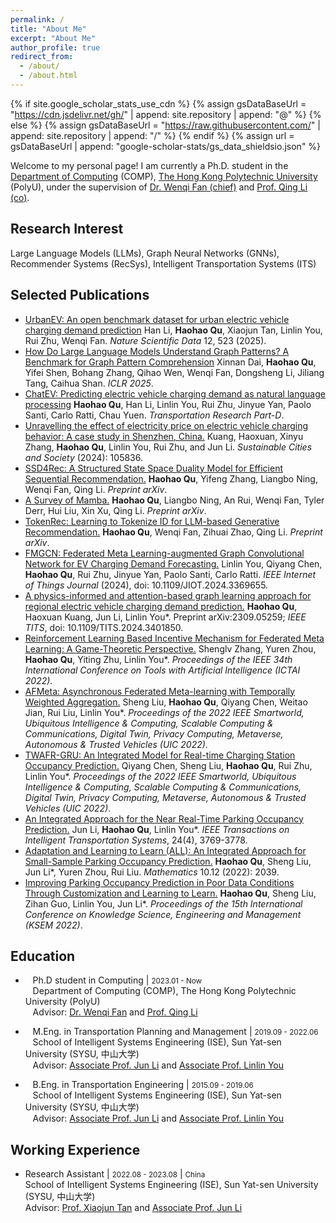 ```yaml
---
permalink: /
title: "About Me"
excerpt: "About Me"
author_profile: true
redirect_from: 
  - /about/
  - /about.html
---
```

{% if site.google_scholar_stats_use_cdn %}
{% assign gsDataBaseUrl = "https://cdn.jsdelivr.net/gh/" | append: site.repository | append: "@" %}
{% else %}
{% assign gsDataBaseUrl = "https://raw.githubusercontent.com/" | append: site.repository | append: "/" %}
{% endif %}
{% assign url = gsDataBaseUrl | append: "google-scholar-stats/gs_data_shieldsio.json" %}


Welcome to my personal page! I am currently a Ph.D. student in the [Department of Computing](https://www.polyu.edu.hk/comp/) (COMP), [The Hong Kong Polytechnic University](https://www.polyu.edu.hk/) (PolyU), under the supervision of [Dr. Wenqi Fan (chief)](https://wenqifan03.github.io/) and [Prof. Qing Li (co)](https://www4.comp.polyu.edu.hk/~csqli/).

## Research Interest
Large Language Models (LLMs), Graph Neural Networks (GNNs), Recommender Systems (RecSys), Intelligent Transportation Systems (ITS)

## Selected Publications
+ [UrbanEV: An open benchmark dataset for urban electric vehicle charging demand prediction](https://www.nature.com/articles/s41597-025-04874-4) Han Li, **Haohao Qu**, Xiaojun Tan, Linlin You, Rui Zhu, Wenqi Fan. *Nature Scientific Data* 12, 523 (2025).
+ [How Do Large Language Models Understand Graph Patterns? A Benchmark for Graph Pattern Comprehension](https://arxiv.org/pdf/2410.05298) Xinnan Dai, **Haohao Qu**, Yifei Shen, Bohang Zhang, Qihao Wen, Wenqi Fan, Dongsheng Li, Jiliang Tang, Caihua Shan. *ICLR 2025*.
+ [ChatEV: Predicting electric vehicle charging demand as natural language processing](https://www.sciencedirect.com/science/article/abs/pii/S1361920924004279?via%3Dihub) **Haohao Qu**, Han Li, 
Linlin You, Rui Zhu, Jinyue Yan, Paolo Santi, Carlo Ratti, Chau Yuen. *Transportation Research Part-D*.
+ [Unravelling the effect of electricity price on electric vehicle charging behavior: A case study in Shenzhen, China.](https://www.sciencedirect.com/science/article/abs/pii/S2210670724006607#:~:text=Impulse%20response%20analysis%20is%20conducted%20to%20unravel%20several%20noteworthy%20phenomena:) Kuang, Haoxuan, Xinyu Zhang, **Haohao Qu**, Linlin You, Rui Zhu, and Jun Li. *Sustainable Cities and Society* (2024): 105836.
+ [SSD4Rec: A Structured State Space Duality Model for Efficient Sequential Recommendation.](https://arxiv.org/pdf/2409.01192) **Haohao Qu**, Yifeng Zhang, Liangbo Ning, Wenqi Fan, Qing Li. *Preprint arXiv*.
+ [A Survey of Mamba.](https://arxiv.org/pdf/2408.01129) **Haohao Qu**, Liangbo Ning, An Rui, Wenqi Fan, Tyler Derr, Hui Liu, Xin Xu, Qing Li. *Preprint arXiv*.
+ [TokenRec: Learning to Tokenize ID for LLM-based Generative Recommendation.](https://arxiv.org/pdf/2406.10450) **Haohao Qu**, Wenqi Fan, Zihuai Zhao, Qing Li. *Preprint arXiv*.
+ [FMGCN: Federated Meta Learning-augmented Graph Convolutional Network for EV Charging Demand Forecasting.](https://ieeexplore.ieee.org/abstract/document/10472318) Linlin You, Qiyang Chen, **Haohao Qu**, Rui Zhu, Jinyue Yan, Paolo Santi, Carlo Ratti. *IEEE Internet of Things Journal* (2024), doi: 10.1109/JIOT.2024.3369655.
+ [A physics-informed and attention-based graph learning approach for regional electric vehicle charging demand prediction.](https://arxiv.org/abs/2309.05259) **Haohao Qu**, Haoxuan Kuang, Jun Li, Linlin You*. Preprint arXiv:2309.05259; *IEEE TITS*, doi: 10.1109/TITS.2024.3401850.
+ [Reinforcement Learning Based Incentive Mechanism for Federated Meta Learning: A Game-Theoretic Perspective.](https://ieeexplore.ieee.org/abstract/document/10098009) Shenglv Zhang, Yuren Zhou, **Haohao Qu**, Yiting Zhu, Linlin You*. *Proceedings of the IEEE 34th International Conference on Tools with Artificial Intelligence (ICTAI 2022)*.
+ [AFMeta: Asynchronous Federated Meta-learning with Temporally Weighted Aggregation.](https://ieeexplore.ieee.org/abstract/document/10189596) Sheng Liu, **Haohao Qu**, Qiyang Chen, Weitao Jian, Rui Liu, Linlin You*. *Proceedings of the 2022 IEEE Smartworld, Ubiquitous Intelligence & Computing, Scalable Computing & Communications, Digital Twin, Privacy Computing, Metaverse, Autonomous & Trusted Vehicles (UIC 2022)*.
+ [TWAFR-GRU: An Integrated Model for Real-time Charging Station Occupancy Prediction.](https://ieeexplore.ieee.org/abstract/document/10189531) Qiyang Chen, Sheng Liu, **Haohao Qu**, Rui Zhu, Linlin You*. *Proceedings of the 2022 IEEE Smartworld, Ubiquitous Intelligence & Computing, Scalable Computing & Communications, Digital Twin, Privacy Computing, Metaverse, Autonomous & Trusted Vehicles (UIC 2022)*.
+ [An Integrated Approach for the Near Real-Time Parking Occupancy Prediction.](https://ieeexplore.ieee.org/abstract/document/9997228) Jun Li, **Haohao Qu**, Linlin You*. *IEEE Transactions on Intelligent Transportation Systems*, 24(4), 3769-3778.
+ [Adaptation and Learning to Learn (ALL): An Integrated Approach for Small-Sample Parking Occupancy Prediction.](https://www.mdpi.com/2227-7390/10/12/2039) **Haohao Qu**, Sheng Liu, Jun Li*, Yuren Zhou, Rui Liu. *Mathematics* 10.12 (2022): 2039.
+ [Improving Parking Occupancy Prediction in Poor Data Conditions Through Customization and Learning to Learn.](https://link.springer.com/chapter/10.1007/978-3-031-10983-6_13) **Haohao Qu**, Sheng Liu, Zihan Guo, Linlin You, Jun Li*. *Proceedings of the 15th International Conference on Knowledge Science, Engineering and Management (KSEM 2022)*.
     

## Education

+ &nbsp;&nbsp;&nbsp;Ph.D student in Computing | <small>2023.01 - Now</small>
<br>&nbsp;&nbsp;&nbsp;Department of Computing (COMP), The Hong Kong Polytechnic University (PolyU)
<br>&nbsp;&nbsp;&nbsp;Advisor: [Dr. Wenqi Fan](https://wenqifan03.github.io/) and [Prof. Qing Li](https://www4.comp.polyu.edu.hk/~csqli/)

+ &nbsp;&nbsp;&nbsp;M.Eng. in Transportation Planning and Management | <small>2019.09 - 2022.06</small>
<br>&nbsp;&nbsp;&nbsp;School of Intelligent Systems Engineering (ISE), Sun Yat-sen University (SYSU, 中山大学)
<br>&nbsp;&nbsp;&nbsp;Advisor: [Associate Prof. Jun Li](https://ise.sysu.edu.cn/teacher/teacher02/106489.htm) and [Associate Prof. Linlin You](https://ise.sysu.edu.cn/teacher/teacher02/1371451.htm)

+ &nbsp;&nbsp;&nbsp;B.Eng. in Transportation Engineering | <small>2015.09 - 2019.06</small>
<br>&nbsp;&nbsp;&nbsp;School of Intelligent Systems Engineering (ISE), Sun Yat-sen University (SYSU, 中山大学)
<br>&nbsp;&nbsp;&nbsp;Advisor: [Associate Prof. Jun Li](https://ise.sysu.edu.cn/teacher/teacher02/106489.htm) and [Associate Prof. Linlin You](https://ise.sysu.edu.cn/teacher/teacher02/1371451.htm)

## Working Experience

+ Research Assistant | <small>2022.08 - 2023.08</small> | <small>China</small> 
 <br>School of Intelligent Systems Engineering (ISE), Sun Yat-sen University (SYSU, 中山大学)
 <br>Advisor: [Prof. Xiaojun Tan](https://ise.sysu.edu.cn/teacher/teacher01/1400778.htm) and [Associate Prof. Jun Li](https://ise.sysu.edu.cn/teacher/teacher02/106489.htm)
 
 


 
 




